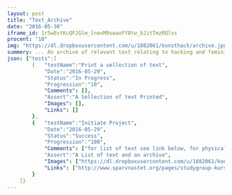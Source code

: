 ```yaml
---
layout: post
title: "Text_Archive"
date: "2016-05-30"
iframe_id: 1r5wEvtKcQFJGlm_lnevM9swaoFY8tw_bJitTmzRQlss
procent: "10"
img: "https://dl.dropboxusercontent.com/u/1882061/konsthack/archive.jpg"
summery: ... An archive of relavant text relating to hacking and feminism
json: {"tests":[
        {   "testName":"Print a sellection of text", 
            "Date":"2016-05-29",
            "Status":"In Progress",
            "Progression":"10",
            "Comments": [],
            "Assert":"A Sellection of text Printed",
            "Images": [],  
            "Links": []
        },
        {   "testName":"Initiate Project", 
            "Date":"2016-05-29",
            "Status":"Success",
            "Progression":"100",
            "Comments": ["for list of text see link below, for physical archive se hackerspace"],
            "Assert":"A List of text and an archive",
            "Images": ["https://dl.dropboxusercontent.com/u/1882061/konsthack/archive.jpg"],  
            "Links": ["http://www.sparvnastet.org/pages/studygroup-kursplan.html"]
        }
    ]}
---
```

<div class="test-target"></div>

